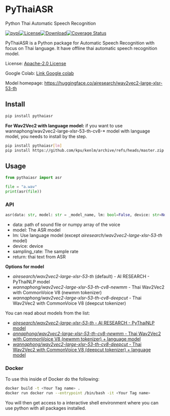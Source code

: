 # PyThaiASR

Python Thai Automatic Speech Recognition

 <a href="https://pypi.python.org/pypi/pythaiasr"><img alt="pypi" src="https://img.shields.io/pypi/v/pythaiasr.svg"/></a><a href="https://opensource.org/licenses/Apache-2.0"><img alt="License" src="https://img.shields.io/badge/License-Apache%202.0-blue.svg"/></a><a href="https://pepy.tech/project/pythaiasr"><img alt="Download" src="https://pepy.tech/badge/pythaiasr/month"/></a>[![Coverage Status](https://coveralls.io/repos/github/PyThaiNLP/pythaiasr/badge.svg)](https://coveralls.io/github/PyThaiNLP/pythaiasr)

PyThaiASR is a Python package for Automatic Speech Recognition with focus on Thai language. It have offline thai automatic speech recognition model.

License: [Apache-2.0 License](https://github.com/PyThaiNLP/pythaiasr/blob/main/LICENSE)

Google Colab: [Link Google colab](https://colab.research.google.com/drive/1zHt3GoxXWCaNSMRzE5lrvpYm9RolcxOW?usp=sharing)

Model homepage: https://huggingface.co/airesearch/wav2vec2-large-xlsr-53-th

## Install

```sh
pip install pythaiasr
```

**For Wav2Vec2 with language model:**
if you want to use wannaphong/wav2vec2-large-xlsr-53-th-cv8-* model with language model, you needs to install by the step.

```sh
pip install pythaiasr[lm]
pip install https://github.com/kpu/kenlm/archive/refs/heads/master.zip
```

## Usage

```python
from pythaiasr import asr

file = "a.wav"
print(asr(file))
```
### API

```python
asr(data: str, model: str = _model_name, lm: bool=False, device: str=None, sampling_rate: int=16_000)
```

- data: path of sound file or numpy array of the voice
- model: The ASR model
- lm: Use language model (except *airesearch/wav2vec2-large-xlsr-53-th* model)
- device: device
- sampling_rate: The sample rate
- return: thai text from ASR

**Options for model**
- *airesearch/wav2vec2-large-xlsr-53-th* (default) - AI RESEARCH - PyThaiNLP model
- *wannaphong/wav2vec2-large-xlsr-53-th-cv8-newmm* - Thai Wav2Vec2 with CommonVoice V8 (newmm tokenizer)
- *wannaphong/wav2vec2-large-xlsr-53-th-cv8-deepcut* - Thai Wav2Vec2 with CommonVoice V8 (deepcut tokenizer)

You can read about models from the list:

- [*airesearch/wav2vec2-large-xlsr-53-th* - AI RESEARCH - PyThaiNLP model](https://medium.com/airesearch-in-th/airesearch-in-th-3c1019a99cd)
- [*annaphong/wav2vec2-large-xlsr-53-th-cv8-newmm* - Thai Wav2Vec2 with CommonVoice V8 (newmm tokenizer) + language model](https://huggingface.co/wannaphong/wav2vec2-large-xlsr-53-th-cv8-newmm) 
- [*wannaphong/wav2vec2-large-xlsr-53-th-cv8-deepcut* - Thai Wav2Vec2 with CommonVoice V8 (deepcut tokenizer) + language model](https://huggingface.co/wannaphong/wav2vec2-large-xlsr-53-th-cv8-deepcut)

### Docker
To use this inside of Docker do the following:
```sh
docker build -t <Your Tag name> .
docker run docker run --entrypoint /bin/bash -it <Your Tag name>
```
You will then get access to a interactive shell environment where you can use python with all packages installed.
